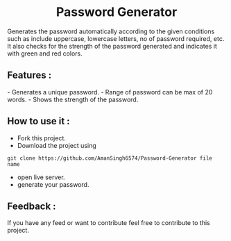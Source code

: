 <h1 align='center' >Password Generator</h1>
<p>Generates the password automatically according to the given conditions such as include uppercase, lowercase letters, no of password required, etc. It also checks for the strength of the password generated and indicates it with green and red colors.</p>

<h2>Features : </h2>
- Generates a unique password.
- Range of password can be max of 20 words.
- Shows the strength of the password.

<h2>How to use it : </h2>

- Fork this project.
- Download the project using  

``` git clone https://github.com/AmanSingh6574/Password-Generator file name ```

- open live server.
- generate your password.

<h2>Feedback : </h2>

<p>If you have any feed or want to contribute feel free to contribute to this project.</p>

